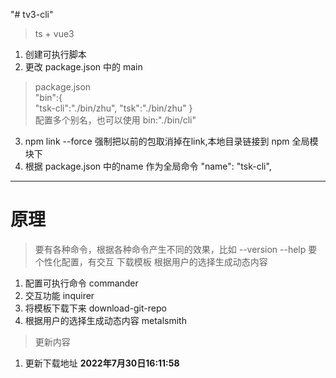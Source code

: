 "# tv3-cli" 
> ts + vue3
1. 创建可执行脚本
2. 更改  package.json 中的 main
> package.json   
> "bin":{  
>   "tsk-cli":"./bin/zhu",
>    "tsk":"./bin/zhu"
> }  
> 配置多个别名，也可以使用 bin:"./bin/cli"
3. npm link --force 强制把以前的包取消掉在link,本地目录链接到 npm 全局模块下  
4. 根据 package.json 中的name 作为全局命令 "name": "tsk-cli",

---
# 原理
> 
>要有各种命令，根据各种命令产生不同的效果，比如 --version --help
> 要个性化配置，有交互
> 下载模板
> 根据用户的选择生成动态内容
1. 配置可执行命令 commander
2. 交互功能 inquirer
3. 将模板下载下来 download-git-repo
4. 根据用户的选择生成动态内容 metalsmith

> 更新内容
1. 更新下载地址
**2022年7月30日16:11:58**
